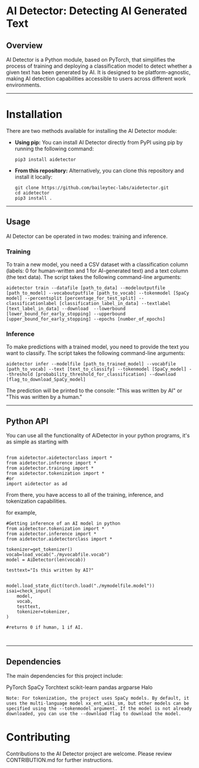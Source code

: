 # AI Detector: Detecting AI Generated Text

## Overview

AI Detector is a Python module, based on PyTorch, that simplifies the process of training and deploying a classification model to detect whether a given text has been generated by AI. It is designed to be platform-agnostic, making AI detection capabilities accessible to users across different work environments.

___



# Installation

There are two methods available for installing the AI Detector module:

- **Using pip:** You can install AI Detector directly from PyPI using pip by running the following command:

    `pip3 install aidetector`

- **From this repository:** Alternatively, you can clone this repository and install it locally:

    ```
    git clone https://github.com/baileytec-labs/aidetector.git
    cd aidetector
    pip3 install .
    ```

___

## Usage
AI Detector can be operated in two modes: training and inference.

### Training
To train a new model, you need a CSV dataset with a classification column (labels: 0 for human-written and 1 for AI-generated text) and a text column (the text data). The script takes the following command-line arguments:

```
aidetector train --datafile [path_to_data] --modeloutputfile [path_to_model] --vocaboutputfile [path_to_vocab] --tokenmodel [SpaCy model] --percentsplit [percentage_for_test_split] --classificationlabel [classification_label_in_data] --textlabel [text_label_in_data] --download  --lowerbound [lower_bound_for_early_stopping] --upperbound [upper_bound_for_early_stopping] --epochs [number_of_epochs]
```

### Inference
To make predictions with a trained model, you need to provide the text you want to classify. The script takes the following command-line arguments:

```
aidetector infer --modelfile [path_to_trained_model] --vocabfile [path_to_vocab] --text [text_to_classify] --tokenmodel [SpaCy_model] --threshold [probability_threshold_for_classification] --download [flag_to_download_SpaCy_model]
```


The prediction will be printed to the console: "This was written by AI" or "This was written by a human."

___

## Python API

You can use all the functionality of AiDetector in your python programs, it's as simple as starting with 

```

from aidetector.aidetectorclass import *
from aidetector.inference import *
from aidetector.training import *
from aidetector.tokenization import *
#or
import aidetector as ad

```

From there, you have access to all of the training, inference, and tokenization capabilities. 

for example, 

```
#Getting inference of an AI model in python
from aidetector.tokenization import *
from aidetector.inference import *
from aidetector.aidetectorclass import *

tokenizer=get_tokenizer()
vocab=load_vocab("./myvocabfile.vocab")
model = AiDetector(len(vocab))

testtext="Is this written by AI?"


model.load_state_dict(torch.load("./mymodelfile.model"))
isai=check_input(
    model,
    vocab,
    testtext,
    tokenizer=tokenizer,
)

#returns 0 if human, 1 if AI.



```

___

## Dependencies
The main dependencies for this project include:

PyTorch
SpaCy
Torchtext
scikit-learn
pandas
argparse
Halo

```Note: For tokenization, the project uses SpaCy models. By default, it uses the multi-language model xx_ent_wiki_sm, but other models can be specified using the --tokenmodel argument. If the model is not already downloaded, you can use the --download flag to download the model.```

# Contributing
Contributions to the AI Detector project are welcome. 
Please review CONTRIBUTION.md for further instructions.

